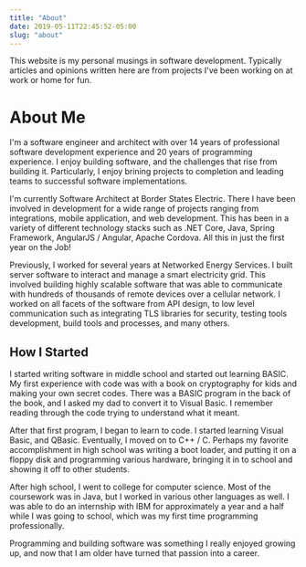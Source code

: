 ```yaml
---
title: "About"
date: 2019-05-11T22:45:52-05:00
slug: "about"
---
```


This website is my personal musings in software development.  Typically articles and opinions written here are from projects I've been working on at work or home for fun.

# About Me

I'm a software engineer and architect with over 14 years of professional software development experience and 20 years of programming experience.  I enjoy building software, and the challenges that rise from building it.  Particularly, I enjoy brining projects to completion and leading teams to successful software implementations.

I'm currently Software Architect at Border States Electric.  There I have been involved in development for a wide range of projects ranging from integrations, mobile application, and web development.  This has been in a variety of different technology stacks such as .NET Core, Java, Spring Framework, AngularJS / Angular, Apache Cordova.  All this in just the first year on the Job!

Previously, I worked for several years at Networked Energy Services.  I built server software to interact and manage a smart electricity grid.  This involved building highly scalable software that was able to communicate with hundreds of thousands of remote devices over a cellular network.  I worked on all facets of the software from API design, to low level communication such as integrating TLS libraries for security, testing tools development, build tools and processes, and many others.  

## How I Started

I started writing software in middle school and started out learning BASIC.  My first experience with code was with a book on cryptography for kids and making your own secret codes.  There was a BASIC program in the back of the book, and I asked my dad to convert it to Visual Basic.  I remember reading through the code trying to understand what it meant.

After that first program, I began to learn to code.  I started learning Visual Basic, and QBasic.  Eventually, I moved on to C++ / C.  Perhaps my favorite accomplishment in high school was writing a boot loader, and putting it on a floppy disk and programming various hardware, bringing it in to school and showing it off to other students.

After high school, I went to college for computer science.  Most of the coursework was in Java, but I worked in various other languages as well.  I was able to do an internship with IBM for approximately a year and a half while I was going to school, which was my first time programming professionally.

Programming and building software was something I really enjoyed growing up, and now that I am older have turned that passion into a career.